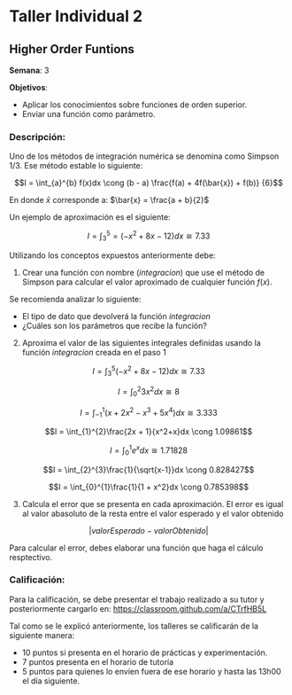 # Taller Individual  2
## Higher Order Funtions

**Semana**: 3

**Objetivos**:

- Aplicar los conocimientos sobre funciones de orden superior.
- Enviar una función como parámetro.

### Descripción:

Uno de los métodos de integración numérica se denomina como Simpson 1/3. Ese método estable lo siguiente:

$$I = \int_{a}^{b} f(x)dx \cong (b - a)  \frac{f(a) + 4f(\bar{x}) + f(b)} {6}$$

En donde $\bar{x}$ corresponde a: $\bar{x} = \frac{a + b}{2}$

Un ejemplo de aproximación es el siguiente:

$$I = \int_{3}^{5} = (-x^2 + 8x -12)dx \cong 7.33$$

Utilizando los conceptos expuestos anteriormente debe:

1. Crear una función con nombre (*integracion*) que use el método de Simpson para calcular el valor aproximado de cualquier función $f(x)$.

Se recomienda analizar lo siguiente:

- El tipo de dato que devolverá la función *integracion*
- ¿Cuáles son los parámetros que recibe la función?

2. Aproxima el valor de las siguientes integrales definidas usando la función *integracion* creada en el paso 1

```math
I = \int_{3}^{5}(-x^2 + 8x -12)dx \cong 7.33
```

```math
I = \int_{0}^{2}3x^2dx \cong 8
```

```math
I = \int_{-1}^{1}(x + 2x^2 - x^3 + 5x^4)dx \cong 3.333
```

```math
I = \int_{1}^{2}\frac{2x + 1}{x^2+x}dx \cong 1.09861
```

```math
I = \int_{0}^{1}e^xdx \cong 1.71828
```

```math
I = \int_{2}^{3}\frac{1}{\sqrt{x-1}}dx \cong 0.828427
```

```math
I = \int_{0}^{1}\frac{1}{1 + x^2}dx \cong 0.785398
```

3. Calcula el error que se presenta en cada aproximación. El error es igual al valor abasoluto de la resta entre el valor esperado y el valor obtenido

$$\left |  valorEsperado -  valorObtenido \right |$$

Para calcular el error, debes elaborar una función que haga el cálculo resptectivo.

### Calificación:

Para la calificación, se debe presentar el trabajo realizado a su tutor y posteriormente cargarlo en: https://classroom.github.com/a/CTrfHB5L

Tal como se le explicó anteriormente, los talleres se calificarán de la siguiente manera:
- 10 puntos si presenta en el horario de prácticas y experimentación.
- 7 puntos presenta en el horario de tutoría
- 5 puntos para quienes lo envíen fuera de ese horario y hasta las 13h00 el día siguiente.
